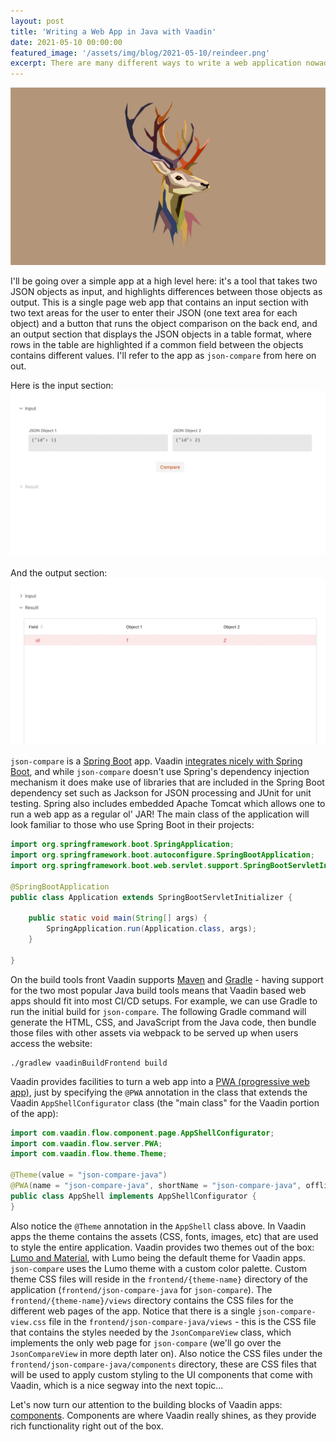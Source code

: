 ```yaml
---
layout: post
title: 'Writing a Web App in Java with Vaadin'
date: 2021-05-10 00:00:00
featured_image: '/assets/img/blog/2021-05-10/reindeer.png'
excerpt: There are many different ways to write a web application nowadays, but JavaScript frameworks like React and Vue reign supreme. Is it possible for a Java developer to write a web app with a limited knowledge of JavaScript? Yes, Vaadin makes it possible for Java developers to write rich web apps pretty much entirely in Java - let's review a simple example of such an app!
---
```


![](/assets/img/blog/2021-05-10/reindeer.png)

I'll be going over a simple app at a high level here: it's a tool that takes two JSON objects as input, and highlights differences between those objects as output. This is a single page web app that contains an input section with two text areas for the user to enter their JSON (one text area for each object) and a button that runs the object comparison on the back end, and an output section that displays the JSON objects in a table format, where rows in the table are highlighted if a common field between the objects contains different values. I'll refer to the app as `json-compare` from here on out.

Here is the input section:
![](/assets/img/blog/2021-05-10/input-section.png)

And the output section:
![](/assets/img/blog/2021-05-10/output-section.png)

`json-compare` is a [Spring Boot](https://spring.io/projects/spring-boot) app. Vaadin [integrates nicely with Spring Boot](https://vaadin.com/spring), and while `json-compare` doesn't use Spring's dependency injection mechanism it does make use of libraries that are included in the Spring Boot dependency set such as Jackson for JSON processing and JUnit for unit testing. Spring also includes embedded Apache Tomcat which allows one to run a web app as a regular ol' JAR! The main class of the application will look familiar to those who use Spring Boot in their projects:

```java
import org.springframework.boot.SpringApplication;
import org.springframework.boot.autoconfigure.SpringBootApplication;
import org.springframework.boot.web.servlet.support.SpringBootServletInitializer;

@SpringBootApplication
public class Application extends SpringBootServletInitializer {

    public static void main(String[] args) {
        SpringApplication.run(Application.class, args);
    }

}
```

On the build tools front Vaadin supports [Maven](https://vaadin.com/docs/latest/guide/start/maven-archetype) and [Gradle](https://vaadin.com/docs/latest/guide/start/gradle) - having support for the two most popular Java build tools means that Vaadin based web apps should fit into most CI/CD setups. For example, we can use Gradle to run the initial build for `json-compare`. The following Gradle command will generate the HTML, CSS, and JavaScript from the Java code, then bundle those files with other assets via webpack to be served up when users access the website:

```shell
./gradlew vaadinBuildFrontend build
```

Vaadin provides facilities to turn a web app into a [PWA (progressive web app)](https://en.wikipedia.org/wiki/Progressive_web_application), just by specifying the `@PWA` annotation in the class that extends the Vaadin `AppShellConfigurator` class (the "main class" for the Vaadin portion of the app):

```java
import com.vaadin.flow.component.page.AppShellConfigurator;
import com.vaadin.flow.server.PWA;
import com.vaadin.flow.theme.Theme;

@Theme(value = "json-compare-java")
@PWA(name = "json-compare-java", shortName = "json-compare-java", offlineResources = {"images/logo.png"})
public class AppShell implements AppShellConfigurator {
}
``` 

Also notice the `@Theme` annotation in the `AppShell` class above. In Vaadin apps the theme contains the assets (CSS, fonts, images, etc) that are used to style the entire application. Vaadin provides two themes out of the box: [Lumo and Material](https://vaadin.com/docs/latest/ds/customization/using-themes), with Lumo being the default theme for Vaadin apps. `json-compare` uses the Lumo theme with a custom color palette. Custom theme CSS files will reside in the `frontend/{theme-name}` directory of the application (`frontend/json-compare-java` for `json-compare`). The `frontend/{theme-name}/views` directory contains the CSS files for the different web pages of the app. Notice that there is a single `json-compare-view.css` file in the `frontend/json-compare-java/views` - this is the CSS file that contains the styles needed by the `JsonCompareView` class, which implements the only web page for `json-compare` (we'll go over the `JsonCompareView` in more depth later on). Also notice the CSS files under the `frontend/json-compare-java/components` directory, these are CSS files that will be used to apply custom styling to the UI components that come with Vaadin, which is a nice segway into the next topic...

Let's now turn our attention to the building blocks of Vaadin apps: [components](https://vaadin.com/components). Components are where Vaadin really shines, as they provide rich functionality right out of the box.

